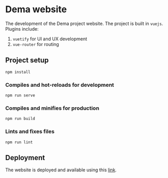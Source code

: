 # Dema website
The development of the Dema project website. The project is built in ```vuejs```. Plugins include:

1. ```vuetify``` for UI and UX development
2. ```vue-router``` for routing

## Project setup
```
npm install
```

### Compiles and hot-reloads for development
```
npm run serve
```

### Compiles and minifies for production
```
npm run build
```

### Lints and fixes files
```
npm run lint
```

## Deployment
The website is deployed and available using this [link](https://demawebsite.web.app).